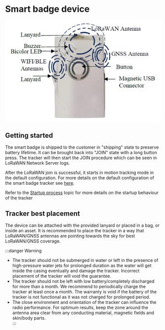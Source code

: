 # Smart badge device

![](images/image1.png)

## Getting started

 The smart badge is shipped to the customer in "shipping" state to preserve battery lifetime. It can be brought back into "JOIN" state with a long button press. The tracker will then start the JOIN procedure which can be seen in LoRaWAN Network Server logs.

 After the LoRaWAN join is successful, it starts in motion tracking mode in the default configuration. For more details on the default configuration of the smart badge tracker see [here](../../../../abeeway-trackers-reference-guide/AbeewayRefGuide_2.3/default-config-delivered-ms/readme.md).

Refer to the [Startup process](../../functioning/startup-process/) topic for more details on the startup behaviour of the tracker

## Tracker best placement

 The device can be attached with the provided lanyard or placed in a bag, or inside an asset. It is recommended to place the tracker in a way that LoRaWAN/GNSS antennas are pointing towards the sky for best LoRaWAN/GNSS coverage.

:::danger Warning
- The tracker should not be submerged in water or left in the presence of high-pressure water jets for prolonged duration as the water will get inside the casing eventually and damage the tracker. Incorrect placement of the tracker will void the guarantee.
- The tracker should not be left with low battery/completely discharged for more than a month. We recommend to periodically charge the tracker at least once a month. The warranty is void if the battery of the tracker is not functional as it was not charged for prolonged period.
- The close environment and orientation of the tracker can influence the radio performance. For optimum results, keep the zone around the antenna area clear from any conducting material, magnetic fields and skin/body parts.  
:::
